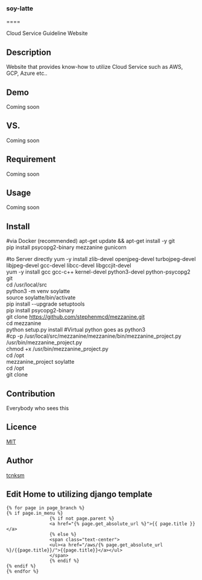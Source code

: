 ### soy-latte
====

Cloud Service Guideline Website

## Description  
Website that provides know-how to utilize Cloud Service such as AWS, GCP, Azure etc..

## Demo  
Coming soon

## VS.   
Coming soon

## Requirement  
Coming soon

## Usage  
Coming soon

## Install  
#via Docker (recommended)
apt-get update && apt-get install -y git  
pip install psycopg2-binary mezzanine gunicorn  

#to Server directly
yum -y install zlib-devel openjpeg-devel turbojpeg-devel libjpeg-devel gcc-devel libcc-devel libgccjit-devel  
yum -y install gcc gcc-c++ kernel-devel python3-devel python-psycopg2 git  
cd /usr/local/src  
python3 -m venv soylatte  
source soylatte/bin/activate  
pip install --upgrade setuptools  
pip install psycopg2-binary  
git clone https://github.com/stephenmcd/mezzanine.git  
cd mezzanine  
python setup.py install #Virtual python goes as python3  
#cp -p  /usr/local/src/mezzanine/mezzanine/bin/mezzanine_project.py  /usr/bin/mezzanine_project.py  
chmod +x /usr/bin/mezzanine_project.py  
cd /opt  
mezzanine_project soylatte  
cd /opt  
git clone  

## Contribution  
Everybody who sees this

## Licence
[MIT](https://github.com/tcnksm/tool/blob/master/LICENCE)

## Author
[tcnksm](https://github.com/tcnksm)

## Edit Home to utilizing django template
    {% for page in page_branch %}
    {% if page.in_menu %}
                    {% if not page.parent %}
                    <a href="{% page.get_absolute_url %}">{{ page.title }}</a>
                    {% else %}
                    <span class="text-center">
                    <ul><a href="/aws/{% page.get_absolute_url %}/{{page.title}}/">{{page.title}}</a></ul>
                    </span>
                    {% endif %}
    {% endif %}
    {% endfor %}
